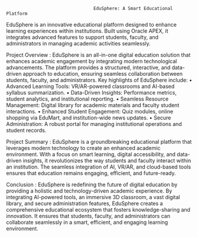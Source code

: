                                      EduSphere: A Smart Educational Platform 
  EduSphere is an innovative educational platform designed to enhance learning experiences 
within institutions. Built using Oracle APEX, it integrates advanced features to support 
students, faculty, and administrators in managing academic activities seamlessly. 

Project Overview : 
EduSphere is an all-in-one digital education solution that enhances academic engagement by 
integrating modern technological advancements. The platform provides a structured, 
interactive, and data-driven approach to education, ensuring seamless collaboration 
between students, faculty, and administrators. Key highlights of EduSphere include: 
• Advanced Learning Tools: VR/AR-powered classrooms and AI-based syllabus 
summarization. 
• Data-Driven Insights: Performance metrics, student analytics, and institutional 
reporting. 
• Seamless Resource Management: Digital library for academic materials and faculty
student interactions. 
• Enhanced Student Engagement: Quiz modules, online shopping via EduMart, and 
institution-wide news updates. 
• Secure Administration: A robust portal for managing institutional operations and 
student records.

Project Summary :
EduSphere is a groundbreaking educational platform that leverages modern technology to 
create an enhanced academic environment. With a focus on smart learning, digital 
accessibility, and data-driven insights, it revolutionizes the way students and faculty interact 
within an institution. The seamless integration of AI, VR/AR, and cloud-based tools ensures 
that education remains engaging, efficient, and future-ready. 

Conclusion :
EduSphere is redefining the future of digital education by providing a holistic and 
technology-driven academic experience. By integrating AI-powered tools, an immersive 3D 
classroom, a vast digital library, and secure administration features, EduSphere creates a 
comprehensive educational ecosystem that fosters knowledge-sharing and innovation. It 
ensures that students, faculty, and administrators can collaborate seamlessly in a smart, 
efficient, and engaging learning environment.

